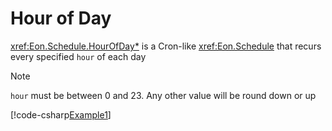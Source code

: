 ﻿# Hour of Day

<xref:Eon.Schedule.HourOfDay*> is a Cron-like <xref:Eon.Schedule> that
recurs every specified `hour` of each day

> [!NOTE]
> `hour` must be between 0 and 23. Any other value will be round down or up

[!code-csharp[Example1](../../../Eon.Tests/Examples/HourOfDayTests.cs#Example1)]
